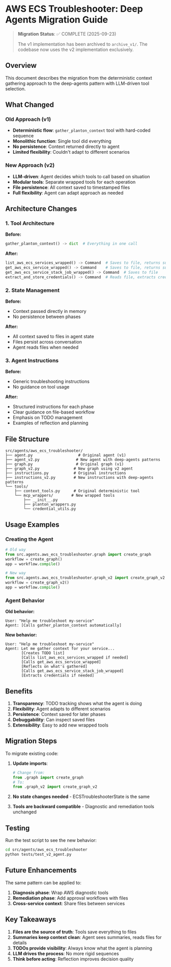 # AWS ECS Troubleshooter: Deep Agents Migration Guide

> **Migration Status**: ✅ COMPLETE (2025-09-23)
> 
> The v1 implementation has been archived to `archive_v1/`. The codebase now uses the v2 implementation exclusively.

## Overview

This document describes the migration from the deterministic context gathering approach to the deep-agents pattern with LLM-driven tool selection.

## What Changed

### Old Approach (v1)
- **Deterministic flow**: `gather_planton_context` tool with hard-coded sequence
- **Monolithic function**: Single tool did everything
- **No persistence**: Context returned directly to agent
- **Limited flexibility**: Couldn't adapt to different scenarios

### New Approach (v2)
- **LLM-driven**: Agent decides which tools to call based on situation
- **Modular tools**: Separate wrapped tools for each operation
- **File persistence**: All context saved to timestamped files
- **Full flexibility**: Agent can adapt approach as needed

## Architecture Changes

### 1. Tool Architecture

**Before:**
```python
gather_planton_context() -> dict  # Everything in one call
```

**After:**
```python
list_aws_ecs_services_wrapped() -> Command  # Saves to file, returns summary
get_aws_ecs_service_wrapped() -> Command    # Saves to file, returns summary
get_aws_ecs_service_stack_job_wrapped() -> Command  # Saves to file
extract_and_store_credentials() -> Command  # Reads file, extracts creds
```

### 2. State Management

**Before:**
- Context passed directly in memory
- No persistence between phases

**After:**
- All context saved to files in agent state
- Files persist across conversation
- Agent reads files when needed

### 3. Agent Instructions

**Before:**
- Generic troubleshooting instructions
- No guidance on tool usage

**After:**
- Structured instructions for each phase
- Clear guidance on file-based workflow
- Emphasis on TODO management
- Examples of reflection and planning

## File Structure

```
src/agents/aws_ecs_troubleshooter/
├── agent.py                    # Original agent (v1)
├── agent_v2.py                # New agent with deep-agents patterns
├── graph.py                   # Original graph (v1)
├── graph_v2.py               # New graph using v2 agent
├── instructions.py           # Original instructions
├── instructions_v2.py        # New instructions with deep-agents patterns
└── tools/
    ├── context_tools.py      # Original deterministic tool
    └── mcp_wrappers/        # New wrapped tools
        ├── __init__.py
        ├── planton_wrappers.py
        └── credential_utils.py
```

## Usage Examples

### Creating the Agent

```python
# Old way
from src.agents.aws_ecs_troubleshooter.graph import create_graph
workflow = create_graph()
app = workflow.compile()

# New way
from src.agents.aws_ecs_troubleshooter.graph_v2 import create_graph_v2
workflow = create_graph_v2()
app = workflow.compile()
```

### Agent Behavior

**Old behavior:**
```
User: "Help me troubleshoot my-service"
Agent: [Calls gather_planton_context automatically]
```

**New behavior:**
```
User: "Help me troubleshoot my-service"
Agent: Let me gather context for your service...
       [Creates TODO list]
       [Calls list_aws_ecs_services_wrapped if needed]
       [Calls get_aws_ecs_service_wrapped]
       [Reflects on what's gathered]
       [Calls get_aws_ecs_service_stack_job_wrapped]
       [Extracts credentials if needed]
```

## Benefits

1. **Transparency**: TODO tracking shows what the agent is doing
2. **Flexibility**: Agent adapts to different scenarios
3. **Persistence**: Context saved for later phases
4. **Debuggability**: Can inspect saved files
5. **Extensibility**: Easy to add new wrapped tools

## Migration Steps

To migrate existing code:

1. **Update imports**:
   ```python
   # Change from:
   from .graph import create_graph
   # To:
   from .graph_v2 import create_graph_v2
   ```

2. **No state changes needed** - ECSTroubleshooterState is the same

3. **Tools are backward compatible** - Diagnostic and remediation tools unchanged

## Testing

Run the test script to see the new behavior:

```bash
cd src/agents/aws_ecs_troubleshooter
python tests/test_v2_agent.py
```

## Future Enhancements

The same pattern can be applied to:
1. **Diagnosis phase**: Wrap AWS diagnostic tools
2. **Remediation phase**: Add approval workflows with files
3. **Cross-service context**: Share files between services

## Key Takeaways

1. **Files are the source of truth**: Tools save everything to files
2. **Summaries keep context clean**: Agent sees summaries, reads files for details
3. **TODOs provide visibility**: Always know what the agent is planning
4. **LLM drives the process**: No more rigid sequences
5. **Think before acting**: Reflection improves decision quality
